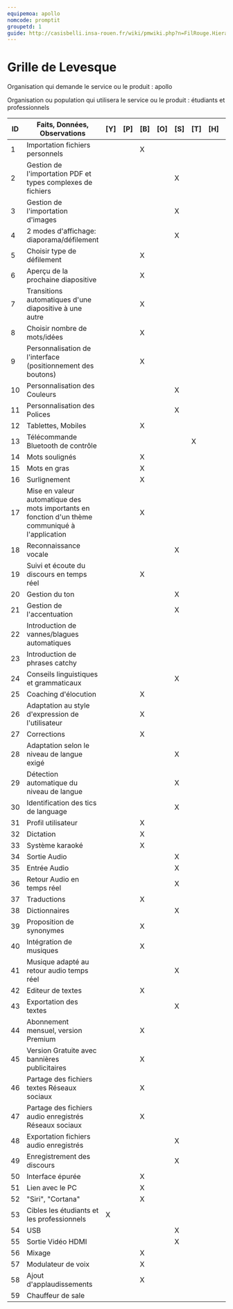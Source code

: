 ```yaml
---
equipemoa: apollo
nomcode: promptit
groupetd: 1
guide: http://casisbelli.insa-rouen.fr/wiki/pmwiki.php?n=FilRouge.HierachiserBesoins
---
```


# Grille de Levesque

Organisation qui demande le service ou le produit : apollo

Organisation ou population qui utilisera le service ou le produit : étudiants et professionnels

| ID | Faits, Données, Observations | [Y] | [P] | [B] | [O] | [S] | [T] | [H] | [R] |
|----|------------------------------|----------|----------|--------|-------------|----------|----------|-----------|------------|
|1| Importation fichiers personnels| | |X| | | | |  | 				
|2|	Gestion de l'importation PDF et types complexes de fichiers| | | | | X | | | 1 |
|3|	Gestion de l'importation d'images |	|	|	| | X | | | 1 |
|4|	2 modes d'affichage: diaporama/défilement|	|	|	| |	X	| | | 4 |
|5|	Choisir type de défilement | | |	X | |		| | |  |
|6|	Aperçu de la prochaine diapositive	| | | X	| |		| | |  |
|7|	Transitions automatiques d'une diapositive à une autre | | |X | | | | |  |				
|8| Choisir nombre de mots/idées	| | |X| |		| | |  |
|9|	Personnalisation de l'interface (positionnement des boutons) | | | X | | | | |  |					
|10|	Personnalisation des Couleurs | | |  | |X | | |9  |	
|11|	Personnalisation des Polices	| | |	| |	X	| | | 9 |
|12|  Tablettes, Mobiles	| | |X	| |		| | |  |
|13|	Télécommande Bluetooth de contrôle	| | |	| |		| X| | 12 |
|14|	Mots soulignés	| | |X	| |		| | | 17 |
|15|	Mots en gras	| | |X	| |		| | | 17 |
|16|	Surlignement | | |X  | | | | | 17 |			
|17|	Mise en valeur automatique des mots importants en fonction d'un thème communiqué à l'application | | |X | | | | |  |	
|18|	Reconnaissance vocale | | |  | |X | | |32 |				
|19|	Suivi et écoute du discours en temps réel | | |X  | | |  | |  |		
|20|	Gestion du ton	| | |	| |X		| | | 25 |	
|21|	Gestion de l'accentuation |  | |	| |X	| | |25  |	
|22|	Introduction de vannes/blagues automatiques	| | |	| |		| | |  |
|23|	Introduction de phrases catchy	| | |	| |		| | |  |
|24|	Conseils linguistiques et grammaticaux		|  | |	| |X	| | | 25 |
|25|	Coaching d'élocution 	| | |X | |	| | |  |			
|26|	Adaptation au style d'expression de l'utilisateur	| | |X| |		| | |  |
|27|	Corrections	| |  |X| |	| | |  |						
|28|	Adaptation selon le niveau de langue exigé	| | |	| |X	| | |26  |
|29|	Détection automatique du niveau de langue	| | | 	| |X	| | | 26 |		
|30|	Identification des tics de language	| | | 	| |X| | |  26|					
|31|	Profil utilisateur	| | |X| |		| | |  |
|32|	Dictation | | |X| |		| | |  |
|33|	Système karaoké | | |X 	| |	| | |  |				
|34|	Sortie Audio | | | 	| |X	| | |  |				
|35|	Entrée Audio | | | 	|  |X	| | | |				
|36|	Retour Audio en temps réel | |  | | |X	| | |19 |	
|37|	Traductions | | | X	|  |	| | | |						
|38|	Dictionnaires	| | |	| |	X	| | | 27 |
|39|	Proposition de synonymes	|  | |	X| | | | |  |
|40|	Intégration de musiques		| |  |	X| |	| | |  |
|41|	Musique adapté au retour audio temps réel		|  | |	| |	X| | |40  |
|42|	Editeur de textes	| | |X	| |		| | |  |
|43|	Exportation des textes	| | |	| |X	| | | 1 |
|44|	Abonnement mensuel, version Premium	| |  |X	| |	| | |  |
|45|	Version Gratuite avec bannières publicitaires	| | |X	| |		| | |  |
|46|	Partage des fichiers textes Réseaux sociaux		|  | |X	| |	| | |  |
|47|	Partage des fichiers audio enregistrés Réseaux sociaux	| |  |	X| |	| | |  |					
|48|	Exportation fichiers audio enregistrés		| |  |	| |X	| | |  |	
|49|	Enregistrement des discours			| |  |	| |X	| | |  |						
|50|	Interface épurée				| | |X 	| |	| | |  |					
|51|	Lien avec le PC		| | | X	|  |	| | | |				
|52|	"Siri", "Cortana"	| |  |X	| |	| | |  |							
|53|	Cibles les étudiants et les professionnels	| X| | 	| |	| | |  |					
|54|	USB		| |  |	| |X	| | |51  |							
|55|	Sortie Vidéo HDMI		| | |	| |X	 | | |34  |		
|56|	Mixage	| |  |	X| |	| | | 57 |							
|57|	Modulateur de voix	| | |X	| |	 | | | 56 |	
|58|	Ajout d'applaudissements						| | |X	| | |  | | 56 |	
|59|	Chauffeur de sale	| |  |	| |	| | | |					
